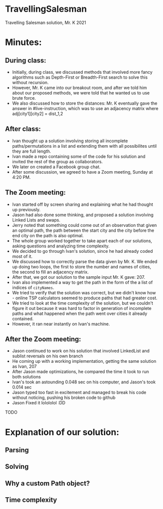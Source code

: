 # TravellingSalesman
Travelling Salesman solution, Mr. K 2021

# Minutes:
## During class:
- Initially, during class, we discussed methods that involved more fancy algorithms such as Depth-First or Breadth-First search to solve this without recursion.
- However, Mr. K came into our breakout room, and after we told him about our proposed methods, we were told that he wanted us to use brute force.
- We also discussed how to store the distances: Mr. K eventually gave the answer in #live-instruction, which was to use an adjacency matrix where adj[city1][city2] = dist_1,2

## After class:
- Ivan thought up a solution involving storing all incomplete paths/permutations in a list and extending them with all possibilites until they are full length.
- Ivan made a repo containing some of the code for his solution and invited the rest of the group as collaborators.
- We later on created a Facebook group chat.
- After some discussion, we agreed to have a Zoom meeting, Sunday at 4:20 PM.

## The Zoom meeting:
- Ivan started off by screen sharing and explaining what he had thought up previously.
- Jason had also done some thinking, and proposed a solution involving Linked Lists and swaps.
- Jerry noted that something could come out of an observation that given an optimal path, the path between the start city and the city before the end city on the path is also optimal.
- The whole group worked together to take apart each of our solutions, asking questions and analyzing time complexity. 
- We decided to go through Ivan's solution, since he had already coded most of it.
- We discussed how to correctly parse the data given by Mr. K.  We ended up doing two loops, the first to store the number and names of cities, the second to fill an adjacency matrix.
- After that, we got our solution to the sample input Mr. K gave: 207.
- Ivan also implemented a way to get the path in the form of the a list of indices of `cityNames`.
- We tried to verify that the solution was correct, but we didn't know how - online TSP calculators seemed to produce paths that had greater cost.
- We tried to look at the time complexity of the solution, but we couldn't figure it out because it was hard to factor in generation of incomplete paths and what happened when the path went over cities it already contained.  
- However, it ran near instantly on Ivan's machine.

## After the Zoom meeting:
- Jason continued to work on his solution that involved LinkedList and sublist reversals on his own branch
- He coming up with a working implementation, getting the same solution as Ivan, 207
- After Jason made optimizations, he compared the time it took to run both solutions
- Ivan's took an astounding 0.048 sec on his computer, and Jason's took 0.014 sec
- Jason typed too fast in excitement and managed to break his code without noticing, pushing his broken code to github
- Jason Fixed it lolololol :DD

TODO
# Explanation of our solution:
## Parsing
## Solving
## Why a custom Path object?
## Time complexity
